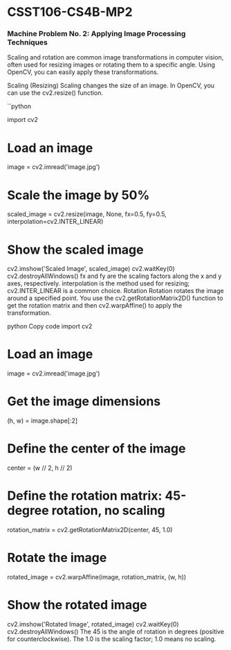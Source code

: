 # CSST106-CS4B-MP2

### Machine Problem No. 2: Applying Image Processing Techniques

Scaling and rotation are common image transformations in computer vision, often used for resizing images or rotating them to a specific angle. Using OpenCV, you can easily apply these transformations.

Scaling (Resizing)
Scaling changes the size of an image. In OpenCV, you can use the cv2.resize() function.

``python

import cv2

# Load an image
image = cv2.imread('image.jpg')

# Scale the image by 50%
scaled_image = cv2.resize(image, None, fx=0.5, fy=0.5, interpolation=cv2.INTER_LINEAR)

# Show the scaled image
cv2.imshow('Scaled Image', scaled_image)
cv2.waitKey(0)
cv2.destroyAllWindows()
fx and fy are the scaling factors along the x and y axes, respectively.
interpolation is the method used for resizing; cv2.INTER_LINEAR is a common choice.
Rotation
Rotation rotates the image around a specified point. You use the cv2.getRotationMatrix2D() function to get the rotation matrix and then cv2.warpAffine() to apply the transformation.

python
Copy code
import cv2

# Load an image
image = cv2.imread('image.jpg')

# Get the image dimensions
(h, w) = image.shape[:2]

# Define the center of the image
center = (w // 2, h // 2)

# Define the rotation matrix: 45-degree rotation, no scaling
rotation_matrix = cv2.getRotationMatrix2D(center, 45, 1.0)

# Rotate the image
rotated_image = cv2.warpAffine(image, rotation_matrix, (w, h))

# Show the rotated image
cv2.imshow('Rotated Image', rotated_image)
cv2.waitKey(0)
cv2.destroyAllWindows()
The 45 is the angle of rotation in degrees (positive for counterclockwise).
The 1.0 is the scaling factor; 1.0 means no scaling.
